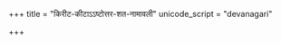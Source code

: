 +++
title = "किरीट-कीटाऽऽष्टोत्तर-शत-नामावली"
unicode_script = "devanagari"

+++

<div class="js_include" includetitle="true" newlevelforh1="2" unfilled url="/kAvyam/laxyam/padyam/rAjArAmasuta-shankaraH/stotram/kirITa-kITAShTottara-shata-nAmAvalI/"></div>
